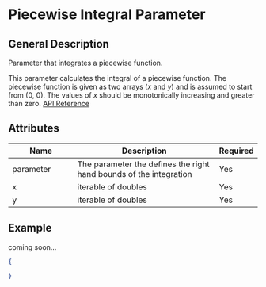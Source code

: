 # Piecewise Integral Parameter

## General Description

Parameter that integrates a piecewise function.

This parameter calculates the integral of a piecewise function. The piecewise function is given as two arrays (_x_ and _y_) and is assumed to start from (0, 0). The values of _x_ should be monotonically increasing and greater than zero. [API Reference](https://pywr.github.io/pywr-docs/master/api/generated/pywr.parameters.PiecewiseIntegralParameter.html)

## Attributes

<table><thead><tr><th width="158">Name</th><th width="473">Description</th><th>Required</th></tr></thead><tbody><tr><td>parameter</td><td>The parameter the defines the right hand bounds of the integration</td><td>Yes</td></tr><tr><td>x</td><td>iterable of doubles</td><td>Yes</td></tr><tr><td>y</td><td>iterable of doubles</td><td>Yes</td></tr></tbody></table>

## Example

coming soon...

```json
{

}
```
